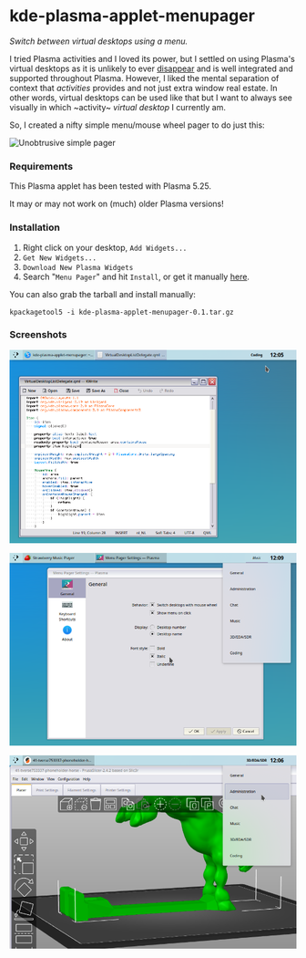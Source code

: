 # kde-plasma-applet-menupager

_Switch between virtual desktops using a menu._

I tried Plasma activities and I loved its power, but I settled on using Plasma's virtual desktops as it is unlikely to ever [disappear](https://invent.kde.org/plasma/plasma-workspace/-/issues/35) and is well integrated and supported throughout Plasma. However, I liked the mental separation of context that _activities_ provides and not just extra window real estate. In other words, virtual desktops can be used like that but I want to always see visually in which ~activity~ _virtual desktop_ I currently am.

So, I created a nifty simple menu/mouse wheel pager to do just this:

![Unobtrusive simple pager](assets/README-1.gif)

### Requirements
This Plasma applet has been tested with Plasma 5.25.

It may or may not work on (much) older Plasma versions!

### Installation
1. Right click on your desktop, `Add Widgets...`
2. `Get New Widgets...`
3. `Download New Plasma Widgets`
4. Search "`Menu Pager`" and hit `Install`, or get it manually [here](https://store.kde.org/p/1898708/).

You can also grab the tarball and install manually:
```
kpackagetool5 -i kde-plasma-applet-menupager-0.1.tar.gz
```

### Screenshots

![Unobtrusive text display](assets/README-4.png)

![Basic configurability](assets/README-2.png)

![Works via menu and mouse wheel](assets/README-3.png)
